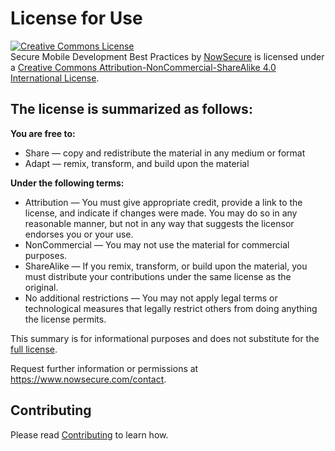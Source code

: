 
# License for Use

<a rel="license" href="http://creativecommons.org/licenses/by-nc-sa/4.0/"><img alt="Creative Commons License" style="border-width:0" src="https://i.creativecommons.org/l/by-nc-sa/4.0/88x31.png" /></a><br /><span xmlns:dct="http://purl.org/dc/terms/" property="dct:title">Secure Mobile Development Best Practices</span> by <a xmlns:cc="http://creativecommons.org/ns#" href="https://www.nowsecure.com/resources/secure-mobile-development/" property="cc:attributionName" rel="cc:attributionURL">NowSecure</a> is licensed under a <a rel="license" href="http://creativecommons.org/licenses/by-nc-sa/4.0/">Creative Commons Attribution-NonCommercial-ShareAlike 4.0 International License</a>.


## The license is summarized as follows:

**You are free to:**

* Share — copy and redistribute the material in any medium or format
* Adapt — remix, transform, and build upon the material

**Under the following terms:**

* Attribution — You must give appropriate credit, provide a link to the license, and indicate if changes were made. You may do so in any reasonable manner, but not in any way that suggests the licensor endorses you or your use.
* NonCommercial — You may not use the material for commercial purposes.
* ShareAlike — If you remix, transform, or build upon the material, you must distribute your contributions under the same license as the original.
* No additional restrictions — You may not apply legal terms or technological measures that legally restrict others from doing anything the license permits.

This summary is for informational purposes and does not substitute for the [full license](http://creativecommons.org/licenses/by-nc-sa/4.0/legalcode). 

Request further information or permissions at <a xmlns:cc="http://creativecommons.org/ns#" href="https://www.nowsecure.com/contact" rel="cc:morePermissions">https://www.nowsecure.com/contact</a>.

## Contributing
Please read [Contributing](https://github.com/nowsecure/secure-mobile-development/blob/master/CONTRIBUTING.md) to learn how.


